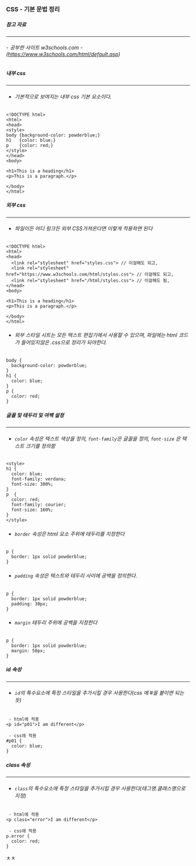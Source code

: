 ### CSS - 기본 문법 정리

##### 참고 자료
-----

###### - 공부한 사이트 w3schools.com - (https://www.w3schools.com/html/default.asp)


##### 내부 css 
-----
- ###### 기본적으로 보여지는 내부 css 기본 요소이다. 

```
<!DOCTYPE html>
<html>
<head>
<style>
body {background-color: powderblue;}
h1   {color: blue;}
p    {color: red;}
</style>
</head>
<body>

<h1>This is a heading</h1>
<p>This is a paragraph.</p>

</body>
</html>
```


##### 외부 css
-----
- ###### 파일이든 어디 링크든 외부 CSS가져온다면 이렇게 적용하면 된다

```
<!DOCTYPE html>
<html>
<head>
  <link rel="stylesheet" href="styles.css"> // 이걸해도 되고,
  <link rel="stylesheet" href="https://www.w3schools.com/html/styles.css"> // 이걸해도 되고,
  <link rel="stylesheet" href="/html/styles.css"> // 이걸해도 됨,
</head>
<body>

<h1>This is a heading</h1>
<p>This is a paragraph.</p>

</body>
</html>
```
- ###### 외부 스타일 시트는 모든 텍스트 편집기에서 사용할 수 있으며, 파일에는 html 코드가 들어있지않은 .css으로 정리가 되야한다.

```
body {
  background-color: powderblue;
}
h1 {
  color: blue;
}
p {
  color: red;
}
```


##### 글꼴 및 테두리 및 여백 설정
-----

- ###### `color` 속성은 텍스트 색상을 정의, `font-family`은 글꼴을 정의, `font-size` 은 텍스트 크기를 정의함

```
<style>
h1 {
  color: blue;
  font-family: verdana;
  font-size: 300%;
}
p  {
  color: red;
  font-family: courier;
  font-size: 160%;
}
</style>
```

- ###### `border` 속성은 html 요소 주위에 테두리를 지정한다

```
p {
  border: 1px solid powderblue;
}
```

- ###### `padding` 속성은 텍스트와 테두리 사이에 공백을 정의한다. 

```
p {
  border: 1px solid powderblue;
  padding: 30px;
}
```

- ###### `margin` 테두리 주위에 공백을 지정한다

```
p {
  border: 1px solid powderblue;
  margin: 50px;
}
```


##### id 속성
-----

- ###### `id`의 특수요소에 특정 스타일을 추가시킬 경우 사용한다(css 에 #을 붙이면 되는 듯)
```
 - html에 적용
<p id="p01">I am different</p>
```


```
 - css에 적용
#p01 {
  color: blue;
}
```

##### class 속성
-----

- ###### `class`의 특수요소에 특정 스타일을 추가시킬 경우 사용한다(태그명.클래스명으로 지정)
```
 - html에 적용
<p class="error">I am different</p>
```


```
 - css에 적용
p.error {
  color: red;
}
```

ㅊㅊ





